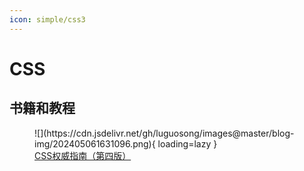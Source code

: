 ```yaml
---
icon: simple/css3
---
```


# CSS

## 书籍和教程

<figure markdown="span">
  ![](https://cdn.jsdelivr.net/gh/luguosong/images@master/blog-img/202405061631096.png){ loading=lazy }
  <figcaption><a href="https://book.douban.com/subject/33398314/">CSS权威指南（第四版）</a></figcaption>
</figure>
